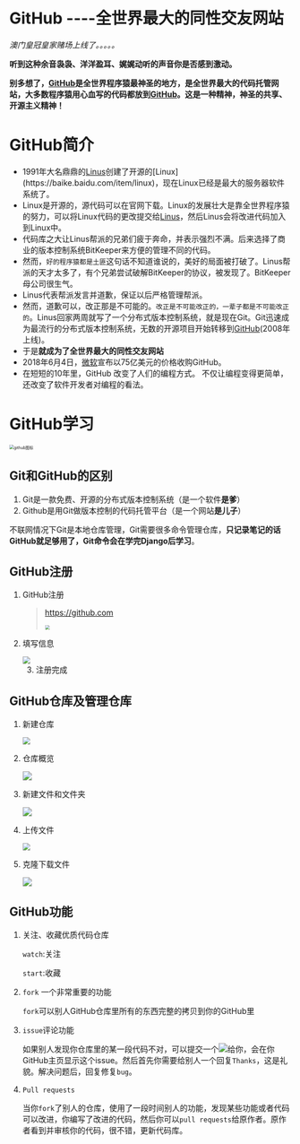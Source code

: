 # GitHub ----全世界最大的同性交友网站

*澳门皇冠皇家赌场上线了。。。。。*

**听到这种余音袅袅、洋洋盈耳、娓娓动听的声音你是否感到激动。**

**别多想了，[GitHub](github.com)是全世界程序猿最神圣的地方，是全世界最大的代码托管网站，大多数程序猿用心血写的代码都放到[GitHub](github.com)。这是一种精神，神圣的共享、开源主义精神！**

# GitHub简介

- 1991年大名鼎鼎的[Linus]([https://baike.baidu.com/item/%E6%9E%97%E7%BA%B3%E6%96%AF%C2%B7%E6%9C%AC%E7%BA%B3%E7%AC%AC%E5%85%8B%E7%89%B9%C2%B7%E6%89%98%E7%93%A6%E5%85%B9/1034429?fromtitle=linus&fromid=400810&fr=aladdin](https://baike.baidu.com/item/林纳斯·本纳第克特·托瓦兹/1034429?fromtitle=linus&fromid=400810&fr=aladdin))创建了开源的[Linux](https://baike.baidu.com/item/linux)，现在Linux已经是最大的服务器软件系统了。
- Linux是开源的，源代码可以在官网下载。Linux的发展壮大是靠全世界程序猿的努力，可以将Linux代码的更改提交给[Linus]([https://baike.baidu.com/item/%E6%9E%97%E7%BA%B3%E6%96%AF%C2%B7%E6%9C%AC%E7%BA%B3%E7%AC%AC%E5%85%8B%E7%89%B9%C2%B7%E6%89%98%E7%93%A6%E5%85%B9/1034429?fromtitle=linus&fromid=400810&fr=aladdin](https://baike.baidu.com/item/林纳斯·本纳第克特·托瓦兹/1034429?fromtitle=linus&fromid=400810&fr=aladdin))，然后Linus会将改进代码加入到Linux中。
- 代码库之大让Linus帮派的兄弟们疲于奔命，并表示强烈不满。后来选择了商业的版本控制系统BitKeeper来方便的管理不同的代码。
- 然而，`好的程序猿都是土匪`这句话不知道谁说的，美好的局面被打破了。Linus帮派的天才太多了，有个兄弟尝试破解BitKeeper的协议，被发现了。BitKeeper母公司很生气。
- Linus代表帮派发言并道歉，保证以后严格管理帮派。
- 然而，道歉可以，改正那是不可能的。`改正是不可能改正的，一辈子都是不可能改正的`。Linus回家两周就写了一个分布式版本控制系统，就是现在Git。Git迅速成为最流行的分布式版本控制系统，无数的开源项目开始转移到[GitHub](github.com)(2008年上线)。
- 于是**就成为了全世界最大的同性交友网站**
- 2018年6月4日，[微软](https://de.wikipedia.org/wiki/Microsoft)宣布以75亿美元的价格收购GitHub。
- 在短短的10年里，GitHub 改变了人们的编程方式。 不仅让编程变得更简单，还改变了软件开发者对编程的看法。

# GitHub学习

<img src="F:\Git\markdownfile\images\GitHub图标.jpg" alt="github图标" style="zoom:50%;" />

## Git和GitHub的区别

1. Git是一款免费、开源的分布式版本控制系统（是一个软件**是爹**）
2. Github是用Git做版本控制的代码托管平台（是一个网站**是儿子**）

不联网情况下Git是本地仓库管理，Git需要很多命令管理仓库，**只记录笔记的话GitHub就足够用了，Git命令会在学完Django后学习**。

## GitHub注册

1. GitHub注册

   > https://github.com
   >
   > <img src="F:\Git\markdownfile\images\Git注册1.png" style="zoom:50%;" />

2. 填写信息

   <img src="F:\Git\markdownfile\images\Git注册2.png" style="zoom:80%;" />

   3. 注册完成
## GitHub仓库及管理仓库

   1. 新建仓库

      <img src="F:\Git\markdownfile\images\git创建仓库.png" style="zoom:80%;" />

   2. 仓库概览

      ![](F:\Git\markdownfile\images\Git仓库概览.png)

3. 新建文件和文件夹

   ![](F:\Git\markdownfile\images\Git新建文件.png)

4. 上传文件

   <img src="F:\Git\markdownfile\images\Git上传.png" style="zoom:80%;" />

5. 克隆下载文件

   ![](F:\Git\markdownfile\images\下载文件.png)

## GitHub功能

1. 关注、收藏优质代码仓库

   `watch`:关注

   `start`:收藏

2. `fork` 一个非常重要的功能

   `fork`可以别人GitHub仓库里所有的东西完整的拷贝到你的GitHub里

3. `issue`评论功能

   如果别人发现你仓库里的某一段代码不对，可以提交一个![](F:\Git\markdownfile\images\Git_issue.png)给你，会在你GitHub主页显示这个issue。然后首先你需要给别人一个回复`Thanks`，这是礼貌。解决问题后，回复修复`bug`。

4. `Pull requests`

   当你`fork`了别人的仓库，使用了一段时间别人的功能，发现某些功能或者代码可以改进，你编写了改进的代码，然后你可以`pull requests`给原作者。原作者看到并审核你的代码，很不错，更新代码库。